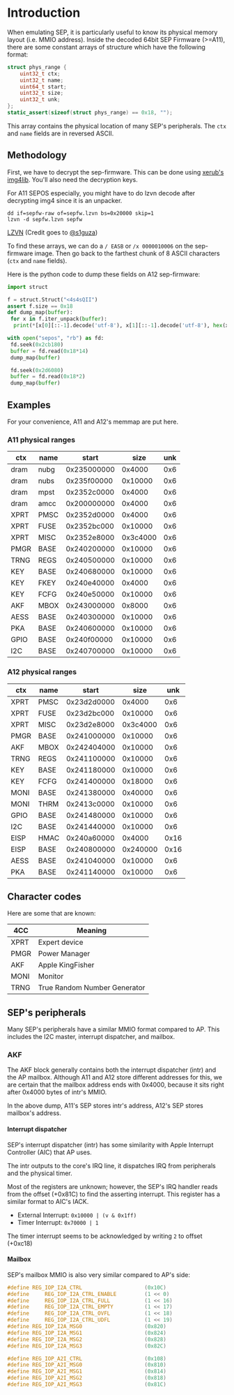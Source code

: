 # Introduction

When emulating SEP, it is particularly useful to know its physical memory layout (i.e. MMIO address). Inside the decoded
64bit SEP Firmware (>=A11), there are some constant arrays of structure which have the following format:

```c
struct phys_range {
    uint32_t ctx;
    uint32_t name;
    uint64_t start;
    uint32_t size;
    uint32_t unk;
};
static_assert(sizeof(struct phys_range) == 0x18, "");
```

This array contains the physical location of many SEP's peripherals.
The `ctx` and `name` fields are in reversed ASCII.

## Methodology

First, we have to decrypt the sep-firmware. This can be done using [xerub's img4lib](https://github.com/xerub/img4lib).
You'll also need the decryption keys.

For A11 SEPOS especially, you might have to do lzvn decode after decrypting img4 since it is an unpacker.

```shell
dd if=sepfw-raw of=sepfw.lzvn bs=0x20000 skip=1
lzvn -d sepfw.lzvn sepfw
```

[LZVN](https://github.com/xerub/lzvn)
(Credit goes to [@s1guza](https://twitter.com/s1guza))

To find these arrays, we can do a `/ EASB` or `/x 0000010006` on the sep-firmware image. Then go back to the farthest
chunk of 8 ASCII characters (`ctx` and `name` fields).

Here is the python code to dump these fields on A12 sep-firmware:

```python
import struct

f = struct.Struct("<4s4sQII")
assert f.size == 0x18
def dump_map(buffer):
 for x in f.iter_unpack(buffer):
  print(*[x[0][::-1].decode('utf-8'), x[1][::-1].decode('utf-8'), hex(x[2]), hex(x[3]), hex(x[4])])

with open("sepos", "rb") as fd:
 fd.seek(0x2cb180)
 buffer = fd.read(0x18*14)
 dump_map(buffer)

 fd.seek(0x2d6080)
 buffer = fd.read(0x18*2)
 dump_map(buffer)
```

## Examples

For your convenience, A11 and A12's memmap are put here.

### A11 physical ranges

| ctx  | name | start       | size     | unk |
|------|------|-------------|----------|-----|
| dram | nubg | 0x235000000 | 0x4000   | 0x6 |
| dram | nubs | 0x235f00000 | 0x10000  | 0x6 |
| dram | mpst | 0x2352c0000 | 0x4000   | 0x6 |
| dram | amcc | 0x200000000 | 0x4000   | 0x6 |
| XPRT | PMSC | 0x2352d0000 | 0x4000   | 0x6 |
| XPRT | FUSE | 0x2352bc000 | 0x10000  | 0x6 |
| XPRT | MISC | 0x2352e8000 | 0x3c4000 | 0x6 |
| PMGR | BASE | 0x240200000 | 0x10000  | 0x6 |
| TRNG | REGS | 0x240500000 | 0x10000  | 0x6 |
| KEY  | BASE | 0x240680000 | 0x10000  | 0x6 |
| KEY  | FKEY | 0x240e40000 | 0x4000   | 0x6 |
| KEY  | FCFG | 0x240e50000 | 0x10000  | 0x6 |
| AKF  | MBOX | 0x243000000 | 0x8000   | 0x6 |
| AESS | BASE | 0x240300000 | 0x10000  | 0x6 |
| PKA  | BASE | 0x240600000 | 0x10000  | 0x6 |
| GPIO | BASE | 0x240f00000 | 0x10000  | 0x6 |
| I2C  | BASE | 0x240700000 | 0x10000  | 0x6 |

### A12 physical ranges

| ctx  | name | start       | size     | unk  |
|------|------|-------------|----------|------|
| XPRT | PMSC | 0x23d2d0000 | 0x4000   | 0x6  |
| XPRT | FUSE | 0x23d2bc000 | 0x10000  | 0x6  |
| XPRT | MISC | 0x23d2e8000 | 0x3c4000 | 0x6  |
| PMGR | BASE | 0x241000000 | 0x10000  | 0x6  |
| AKF  | MBOX | 0x242404000 | 0x10000  | 0x6  |
| TRNG | REGS | 0x241100000 | 0x10000  | 0x6  |
| KEY  | BASE | 0x241180000 | 0x10000  | 0x6  |
| KEY  | FCFG | 0x241400000 | 0x18000  | 0x6  |
| MONI | BASE | 0x241380000 | 0x40000  | 0x6  |
| MONI | THRM | 0x2413c0000 | 0x10000  | 0x6  |
| GPIO | BASE | 0x241480000 | 0x10000  | 0x6  |
| I2C  | BASE | 0x241440000 | 0x10000  | 0x6  |
| EISP | HMAC | 0x240a60000 | 0x4000   | 0x16 |
| EISP | BASE | 0x240800000 | 0x240000 | 0x16 |
| AESS | BASE | 0x241040000 | 0x10000  | 0x6  |
| PKA  | BASE | 0x241140000 | 0x10000  | 0x6  |

## Character codes

Here are some that are known:

| 4CC  | Meaning                      |
|------|------------------------------|
| XPRT | Expert device                |
| PMGR | Power Manager                |
| AKF  | Apple KingFisher             |
| MONI | Monitor                      |
| TRNG | True Random Number Generator |

## SEP's peripherals

Many SEP's peripherals have a similar MMIO format compared to AP. This includes the I2C master, interrupt dispatcher,
and mailbox.

### AKF

The AKF block generally contains both the interrupt dispatcher (intr) and the AP mailbox. Although A11 and A12 store
different addresses for this, we are certain that the mailbox address ends with 0x4000, because it sits right after
0x4000 bytes of intr's MMIO.

In the above dump, A11's SEP stores intr's address, A12's SEP stores mailbox's address.

#### Interrupt dispatcher

SEP's interrupt dispatcher (intr) has some similarity with Apple Interrupt Controller (AIC) that AP uses.

The intr outputs to the core's IRQ line, it dispatches IRQ from peripherals and the physical timer.

Most of the registers are unknown; however, the SEP's IRQ handler reads from the offset (+0x81C) to find the
asserting interrupt.  This register has a similar format to AIC's IACK.

- External Interrupt: `0x10000 | (v & 0x1ff)`
- Timer Interrupt: `0x70000 | 1`

The timer interrupt seems to be acknowledged by writing `2` to offset (+0xc18)

#### Mailbox

SEP's mailbox MMIO is also very similar compared to AP's side:

```c
#define REG_IOP_I2A_CTRL                    (0x10C)
#define     REG_IOP_I2A_CTRL_ENABLE         (1 << 0)
#define     REG_IOP_I2A_CTRL_FULL           (1 << 16)
#define     REG_IOP_I2A_CTRL_EMPTY          (1 << 17)
#define     REG_IOP_I2A_CTRL_OVFL           (1 << 18)
#define     REG_IOP_I2A_CTRL_UDFL           (1 << 19)
#define REG_IOP_I2A_MSG0                    (0x820)
#define REG_IOP_I2A_MSG1                    (0x824)
#define REG_IOP_I2A_MSG2                    (0x828)
#define REG_IOP_I2A_MSG3                    (0x82C)

#define REG_IOP_A2I_CTRL                    (0x108)
#define REG_IOP_A2I_MSG0                    (0x810)
#define REG_IOP_A2I_MSG1                    (0x814)
#define REG_IOP_A2I_MSG2                    (0x818)
#define REG_IOP_A2I_MSG3                    (0x81C)
```
